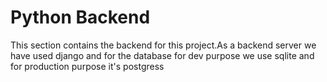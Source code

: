 # Python Backend 
This section contains the backend for this project.As a backend server we have used django and for the database for dev purpose we use sqlite and for production purpose it's postgress